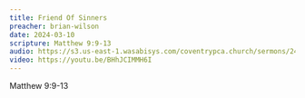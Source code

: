 ```yaml
---
title: Friend Of Sinners
preacher: brian-wilson
date: 2024-03-10
scripture: Matthew 9:9-13
audio: https://s3.us-east-1.wasabisys.com/coventrypca.church/sermons/24.03.10A%20Friend%20Of%20Sinners%20-%20Brian%20Wilson.mp3
video: https://youtu.be/BHhJCIMMH6I
---
```

Matthew 9:9-13